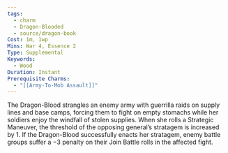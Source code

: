 ```yaml
---
tags:
  - charm
  - Dragon-Blooded
  - source/dragon-book
Cost: 1m, 1wp
Mins: War 4, Essence 2
Type: Supplemental
Keywords:
  - Wood
Duration: Instant
Prerequisite Charms:
  - "[[Army-To-Mob Assault]]"
---
```

The Dragon-Blood strangles an enemy army with guerrilla raids on supply lines and base camps, forcing them to fight on empty stomachs while her soldiers enjoy the windfall of stolen supplies. When she rolls a Strategic Maneuver, the threshold of the opposing general’s stratagem is increased by 1. If the Dragon-Blood successfully enacts her stratagem, enemy battle groups suffer a −3 penalty on their Join Battle rolls in the affected fight.